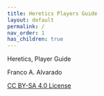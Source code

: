 ```yaml
---
title: Heretics Players Guide
layout: default
permalink: /
nav_order: 1
has_children: true
---
```


Heretics, Player Guide

Franco A. Alvarado

[CC BY-SA 4.0 License](https://creativecommons.org/licenses/by-sa/4.0/)